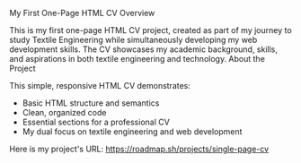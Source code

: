 My First One-Page HTML CV
Overview

This is my first one-page HTML CV project, created as part of my journey to study Textile Engineering while simultaneously developing my web development skills. The CV showcases my academic background, skills, and aspirations in both textile engineering and technology.
About the Project

This simple, responsive HTML CV demonstrates:
* Basic HTML structure and semantics
* Clean, organized code
* Essential sections for a professional CV
* My dual focus on textile engineering and web development

 Here is my project's URL: https://roadmap.sh/projects/single-page-cv
